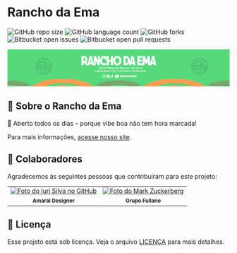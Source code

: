 # Rancho da Ema

![GitHub repo size](https://img.shields.io/github/repo-size/iuricode/README-template?style=for-the-badge)
![GitHub language count](https://img.shields.io/github/languages/count/iuricode/README-template?style=for-the-badge)
![GitHub forks](https://img.shields.io/github/forks/iuricode/README-template?style=for-the-badge)
![Bitbucket open issues](https://img.shields.io/bitbucket/issues/iuricode/README-template?style=for-the-badge)
![Bitbucket open pull requests](https://img.shields.io/bitbucket/pr-raw/iuricode/README-template?style=for-the-badge)

![ranchodaemathumb](img/ranchodaemathumb.png)

## 🍹 Sobre o Rancho da Ema

📍 Aberto todos os dias – porque vibe boa não tem hora marcada!

Para mais informações, [acesse nosso site](https://grupofullano.com.br/ranchodaema).

## 🤝 Colaboradores

Agradecemos às seguintes pessoas que contribuíram para este projeto:

<table>
  <tr>
    <td align="center">
      <a href="https://instagram.com/amaraldsn" title="defina o título do link">
        <img src="https://avatars.githubusercontent.com/u/141788258?v=4" width="100px;" alt="Foto do Iuri Silva no GitHub"/><br>
        <sub>
          <b>Amaral Designer</b>
        </sub>
      </a>
    </td>
    <td align="center">
      <a href="https://grupofullano.com.br" title="defina o título do link">
        <img src="https://avatars.githubusercontent.com/u/207589370?v=4" width="100px;" alt="Foto do Mark Zuckerberg"/><br>
        <sub>
          <b>Grupo Fullano</b>
        </sub>
      </a>
    </td>
  </tr>
</table>

## 📝 Licença

Esse projeto está sob licença. Veja o arquivo [LICENÇA](LICENSE.md) para mais detalhes.
